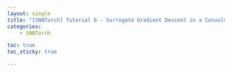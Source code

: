```yaml
---
layout: single
title: "[SNNTorch] Tutorial 6 - Surrogate Gradient Descent in a Convolutional SNN"
categories: 
    - SNNTorch

toc: true
toc_sticky: true

---
```

